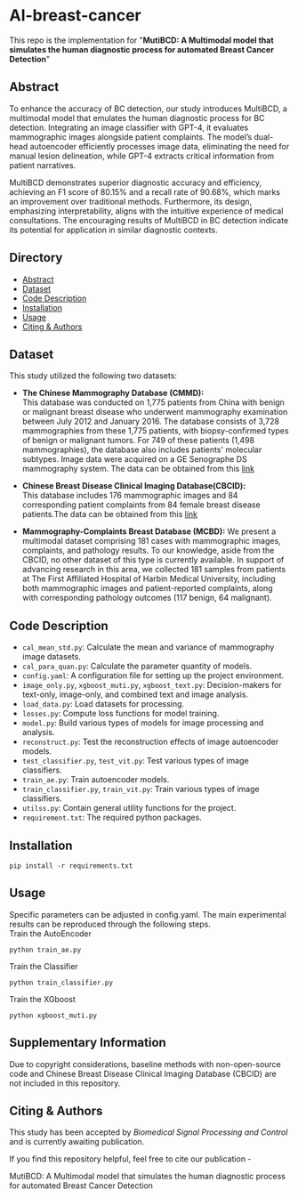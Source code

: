 # AI-breast-cancer 
This repo is the implementation for "**MutiBCD: A Multimodal model that simulates the human diagnostic process for automated Breast Cancer Detection**"
## Abstract
To enhance the accuracy of BC detection, our study introduces MultiBCD, a multimodal model that emulates the human diagnostic process for BC detection. Integrating an image classifier with GPT-4, it evaluates mammographic images alongside patient complaints. The model’s dual-head autoencoder efficiently processes image data, eliminating the need for manual lesion delineation, while GPT-4 extracts critical information from patient narratives.

MultiBCD demonstrates superior diagnostic accuracy and efficiency, achieving an F1 score of 80.15\% and a recall rate of 90.68\%, which marks an improvement over traditional methods. Furthermore, its design, emphasizing interpretability, aligns with the intuitive experience of medical consultations. The encouraging results of MultiBCD in BC detection indicate its potential for application in similar diagnostic contexts.

## Directory
- [Abstract](#abstract)
- [Dataset](#dataset)
- [Code Description](#code-description)
- [Installation](#installation)
- [Usage](#usage)
- [Citing & Authors](#citing--authors)
## Dataset
This study utilized the following two datasets:

- **The Chinese Mammography Database (CMMD):**  
  This database was conducted on 1,775 patients from China with benign or malignant breast disease who underwent mammography examination between July 2012 and January 2016. The database consists of 3,728 mammographies from these 1,775 patients, with biopsy-confirmed types of benign or malignant tumors. For 749 of these patients (1,498 mammographies), the database also includes patients' molecular subtypes. Image data were acquired on a GE Senographe DS mammography system. The data can be obtained from this [link](https://wiki.cancerimagingarchive.net/pages/viewpage.action?pageId=70230508)

- **Chinese Breast Disease Clinical Imaging Database(CBCID):**  
  This database includes 176 mammographic images and 84 corresponding patient complaints from 84 female breast disease patients.The data can be obtained from this [link](https://medbooks.ipmph.com/yx/imageLibrary/2578.html)

- **Mammography-Complaints Breast Database (MCBD):**
We present a multimodal dataset comprising 181 cases with mammographic images, complaints, and pathology results. To our knowledge, aside from the CBCID, no other dataset of this type is currently available. In support of advancing research in this area, we collected 181 samples from patients at The First Affiliated Hospital of Harbin Medical University, including both mammographic images and patient-reported complaints, along with corresponding pathology outcomes (117 benign, 64 malignant). 

## Code Description
- `cal_mean_std.py`: Calculate the mean and variance of mammography image datasets.
- `cal_para_quan.py`: Calculate the parameter quantity of models.
- `config.yaml`: A configuration file for setting up the project environment.
- `image_only.py`, `xgboost_muti.py`, `xgboost_text.py`: Decision-makers for text-only, image-only, and combined text and image analysis.
- `load_data.py`: Load datasets for processing.
- `losses.py`: Compute loss functions for model training.
- `model.py`: Build various types of models for image processing and analysis.
- `reconstruct.py`: Test the reconstruction effects of image autoencoder models.
- `test_classifier.py`, `test_vit.py`: Test various types of image classifiers.
- `train_ae.py`: Train autoencoder models.
- `train_classifier.py`, `train_vit.py`: Train various types of image classifiers.
- `utilss.py`: Contain general utility functions for the project.
- `requirement.txt`: The required python packages.
## Installation
```
pip install -r requirements.txt
```
## Usage
Specific parameters can be adjusted in config.yaml. The main experimental results can be reproduced through the following steps.  
Train the AutoEncoder
```
python train_ae.py
```
Train the Classifier
```
python train_classifier.py
```
Train the XGboost
```
python xgboost_muti.py
```

## Supplementary Information
Due to copyright considerations, baseline methods with non-open-source code and Chinese Breast Disease Clinical Imaging Database (CBCID) are not included in this repository.

## Citing & Authors

This study has been accepted by _Biomedical Signal Processing and Control_ and is currently awaiting publication.

If you find this repository helpful, feel free to cite our publication -

MutiBCD: A Multimodal model that simulates the human diagnostic process for automated Breast Cancer Detection
